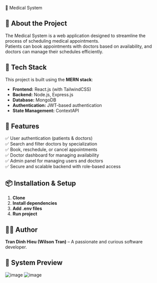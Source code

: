 🏥 Medical System

## 📌 About the Project

The Medical System is a web application designed to streamline the process of scheduling medical appointments.  
Patients can book appointments with doctors based on availability, and doctors can manage their schedules efficiently.

## 🚀 Tech Stack

This project is built using the **MERN stack**:

- **Frontend:** React.js (with TailwindCSS)
- **Backend:** Node.js, Express.js
- **Database:** MongoDB
- **Authentication:** JWT-based authentication
- **State Management:** ContextAPI

## 🔧 Features

✅ User authentication (patients & doctors)  
✅ Search and filter doctors by specialization  
✅ Book, reschedule, or cancel appointments  
✅ Doctor dashboard for managing availability  
✅ Admin panel for managing users and doctors  
✅ Secure and scalable backend with role-based access

## 📦 Installation & Setup

1. **Clone**
2. **Install dependencies**
3. **Add .env files**
4. **Run project**

## 👨‍💻 Author

**Tran Dinh Hieu (Wilson Tran)** – A passionate and curious software developer.


## 📌 System Preview
![image](https://github.com/user-attachments/assets/d9d07d10-6259-49a3-9a19-43d74f58249f)
![image](https://github.com/user-attachments/assets/7a1fd26d-3c83-49fa-a422-77c6e1a11c2c)


